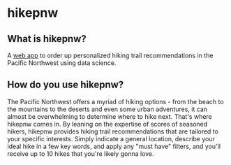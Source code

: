 # hikepnw
## What is hikepnw?
A [web app](hikepnw.us) to order up personalized hiking trail recommendations in the Pacific Northwest using data science.

## How do you use hikepnw?
The Pacific Northwest offers a myriad of hiking options - from the beach to the mountains to the deserts and even some urban adventures, it can almost be overwhelming to determine where to hike next. That's where hikepnw comes in. By leaning on the expertise of scores of seasoned hikers, hikepnw provides hiking trail recommendations that are tailored to your specific interests. Simply indicate a general location, describe your ideal hike in a few key words, and apply any "must have" filters, and you'll receive up to 10 hikes that you're likely gonna love.
